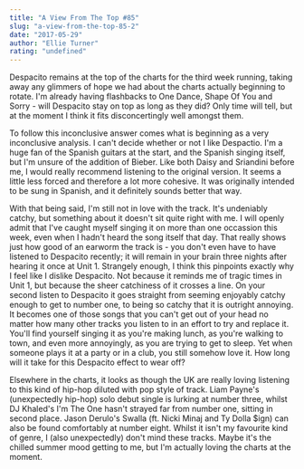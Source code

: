 ```yaml
---
title: "A View From The Top #85"
slug: "a-view-from-the-top-85-2"
date: "2017-05-29"
author: "Ellie Turner"
rating: "undefined"
---
```


Despacito remains at the top of the charts for the third week running, taking away any glimmers of hope we had about the charts actually beginning to rotate. I'm already having flashbacks to One Dance, Shape Of You and Sorry - will Despacito stay on top as long as they did? Only time will tell, but at the moment I think it fits disconcertingly well amongst them.

To follow this inconclusive answer comes what is beginning as a very inconclusive analysis. I can't decide whether or not I like Despactio. I'm a huge fan of the Spanish guitars at the start, and the Spanish singing itself, but I'm unsure of the addition of Bieber. Like both Daisy and Sriandini before me, I would really recommend listening to the original version. It seems a little less forced and therefore a lot more cohesive. It was originally intended to be sung in Spanish, and it definitely sounds better that way.

With that being said, I'm still not in love with the track. It's undeniably catchy, but something about it doesn't sit quite right with me. I will openly admit that I've caught myself singing it on more than one occassion this week, even when I hadn't heard the song itself that day. That really shows just how good of an earworm the track is - you don't even have to have listened to Despacito recently; it will remain in your brain three nights after hearing it once at Unit 1. Strangely enough, I think this pinpoints exactly why I feel like I dislike Despacito. Not because it reminds me of tragic times in Unit 1, but because the sheer catchiness of it crosses a line. On your second listen to Despacito it goes straight from seeming enjoyably catchy enough to get to number one, to being so catchy that it is outright annoying. It becomes one of those songs that you can't get out of your head no matter how many other tracks you listen to in an effort to try and replace it. You'll find yourself singing it as you're making lunch, as you're walking to town, and even more annoyingly, as you are trying to get to sleep. Yet when someone plays it at a party or in a club, you still somehow love it. How long will it take for this Despacito effect to wear off?

Elsewhere in the charts, it looks as though the UK are really loving listening to this kind of hip-hop diluted with pop style of track. Liam Payne's (unexpectedly hip-hop) solo debut single is lurking at number three, whilst DJ Khaled's I'm The One hasn't strayed far from number one, sitting in second place. Jason Derulo's Swalla (ft. Nicki Minaj and Ty Dolla $ign) can also be found comfortably at number eight. Whilst it isn't my favourite kind of genre, I (also unexpectedly) don't mind these tracks. Maybe it's the chilled summer mood getting to me, but I'm actually loving the charts at the moment.
